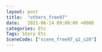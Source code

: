 ```yaml
---
layout: post
title:  "others_free97"
date:   2021-06-14 09:00:00 +0000
categories: Etc
Tags: Story Etc
SceneCode: ["scene_free97_q1_s20"]
---
```

